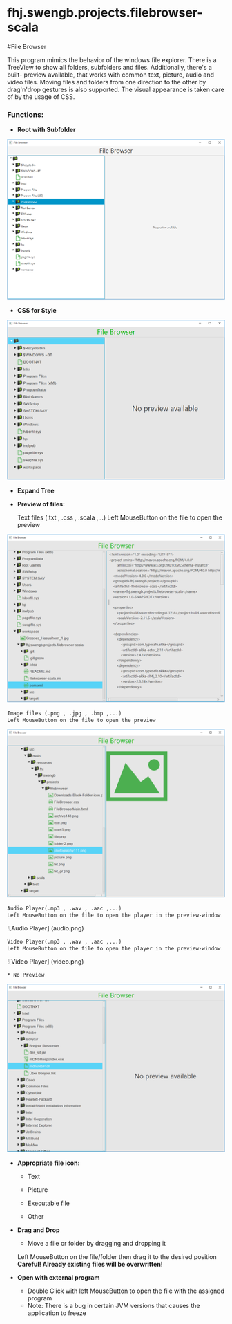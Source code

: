 # fhj.swengb.projects.filebrowser-scala

#File Browser

This program mimics the behavior of the windows file explorer. There is a TreeView to show all folders, subfolders and files.
Additionally, there's a built- preview available, that works with common text, picture, audio and video files. Moving files and folders from one direction to the other by drag'n'drop gestures is also supported.
The visual appearance is taken care of by the usage of CSS.


### __Functions:__

* __Root with Subfolder__

![Ohne CSS](ohne_css.png)

* __CSS for Style__

![Startansicht](Startansicht.png)

* __Expand Tree__ 

* __Preview of files:__

    Text files (.txt , .css , .scala ,...)
    Left MouseButton on the file to open the preview

![Text Ansicht](TXT_Preview.png)
    
    Image files (.png , .jpg , .bmp ,...)
    Left MouseButton on the file to open the preview

![Bilder Ansicht](Picture_Preview.png)

    Audio Player(.mp3 , .wav , .aac ,...)
    Left MouseButton on the file to open the player in the preview-window

![Audio Player] (audio.png)

    Video Player(.mp3 , .wav , .aac ,...)
    Left MouseButton on the file to open the player in the preview-window

![Video Player] (video.png)

    * No Preview

![Bilder Ansicht](No_preview.png)

* __Appropriate file icon:__

    * Text
    
    * Picture
    
    * Executable file
    
    * Other

* __Drag and Drop__
    * Move a file or folder by dragging and dropping it

    Left MouseButton on the file/folder then drag it to the desired position
    __Careful! Already existing files will be overwritten!__


* __Open with external program__

    * Double Click with left MouseButton to open the file with the assigned program
    * Note: There is a bug in certain JVM versions that causes the application to freeze





